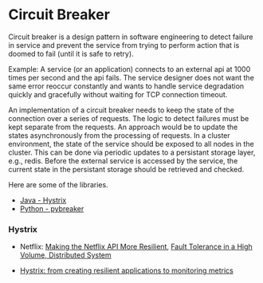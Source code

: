 # Circuit Breaker

Circuit breaker is a design pattern in software engineering to detect failure in service and prevent the service from trying to perform action that is doomed to fail (until it is safe to retry).  


Example: A service (or an application) connects to an external api at 1000 times per second and the api fails. The service designer does not want the same error reoccur constantly and wants to handle service degradation quickly and gracefully without waiting for TCP connection timeout. 

An implementation of a circuit breaker needs to keep the state of the connection over a series of requests. The logic to detect failures must be kept separate from the requests. An approach would be to update the states asynchronously from the processing of requests. In a cluster environment, the state of the service should be exposed to all nodes in the cluster. This can be done via periodic updates to a persistant storage layer, e.g., redis. Before the external service is accessed by the service, the current state in the persistant storage should be retrieved and checked. 

Here are some of the libraries.

- [Java - Hystrix](https://github.com/Netflix/Hystrix)
- [Python - pybreaker](https://pypi.org/project/pybreaker/0.2.2/)

### Hystrix

- Netflix: [Making the Netflix API More Resilient](https://medium.com/netflix-techblog/making-the-netflix-api-more-resilient-a8ec62159c2d), [Fault Tolerance in a High Volume, Distributed System](https://medium.com/netflix-techblog/fault-tolerance-in-a-high-volume-distributed-system-91ab4faae74a)

- [Hystrix: from creating resilient applications to monitoring metrics](https://medium.com/@peaonunes/hystrix-from-creating-resilient-applications-to-monitoring-metrics-a38bffdca897)
 
